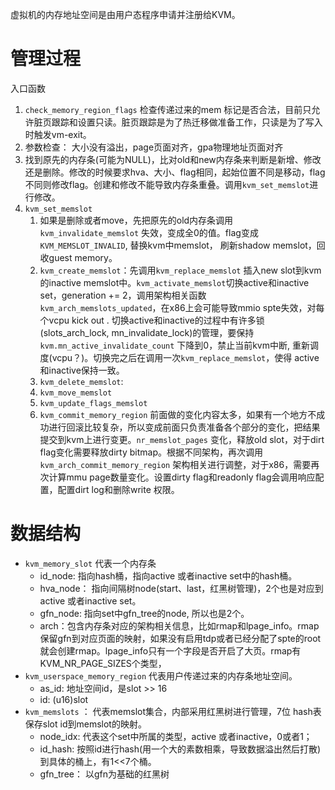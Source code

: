 虚拟机的内存地址空间是由用户态程序申请并注册给KVM。


# 管理过程
入口函数
1. `check_memory_region_flags` 检查传递过来的mem 标记是否合法，目前只允许脏页跟踪和设置只读。脏页跟踪是为了热迁移做准备工作，只读是为了写入时触发vm-exit。
2. 参数检查： 大小没有溢出，page页面对齐，gpa物理地址页面对齐
3. 找到原先的内存条(可能为NULL)，比对old和new内存条来判断是新增、修改还是删除。修改的时候要求hva、大小、flag相同，起始位置不同是移动，flag不同则修改flag。创建和修改不能导致内存条重叠。调用`kvm_set_memslot`进行修改。
4. `kvm_set_memslot`
   1. 如果是删除或者move，先把原先的old内存条调用`kvm_invalidate_memslot` 失效，变成全0的值。flag变成`KVM_MEMSLOT_INVALID`, 替换kvm中memslot， 刷新shadow memslot，回收guest memory。
   2. `kvm_create_memslot`：先调用`kvm_replace_memslot` 插入new slot到kvm 的inactive memslot中。`kvm_activate_memslot`切换active和inactive set，generation += 2，调用架构相关函数`kvm_arch_memslots_updated`，在x86上会可能导致mmio spte失效，对每个vcpu kick out . 切换active和inactive的过程中有许多锁(slots_arch_lock, mn_invalidate_lock)的管理，要保持`kvm.mn_active_invalidate_count` 下降到0，禁止当前kvm中断, 重新调度(vcpu？)。切换完之后在调用一次`kvm_replace_memslot`，使得 active和inactive保持一致。
   3. `kvm_delete_memslot`: 
   4. `kvm_move_memslot`
   5. `kvm_update_flags_memslot`
   6. `kvm_commit_memory_region` 前面做的变化内容太多，如果有一个地方不成功进行回滚比较复杂，所以变成前面只负责准备各个部分的变化，把结果提交到kvm上进行变更。`nr_memslot_pages` 变化，释放old slot，对于dirt flag变化需要释放dirty bitmap。根据不同架构，再次调用`kvm_arch_commit_memory_region` 架构相关进行调整，对于x86，需要再次计算mmu page数量变化。设置dirty flag和readonly flag会调用响应配置，配置dirt log和删除write 权限。

# 数据结构
- `kvm_memory_slot` 代表一个内存条
  - id_node: 指向hash桶，指向active 或者inactive set中的hash桶。
  - hva_node： 指向间隔树node(start、last，红黑树管理)，2个也是对应到active 或者inactive set。
  - gfn_node: 指向set中gfn_tree的node, 所以也是2个。
  - arch：包含内存条对应的架构相关信息，比如rmap和lpage_info。rmap保留gfn到对应页面的映射，如果没有启用tdp或者已经分配了spte的root就会创建rmap。lpage_info只有一个字段是否开启了大页。rmap有KVM_NR_PAGE_SIZES个类型，
- `kvm_userspace_memory_region` 代表用户传递过来的内存条地址空间。
  - as_id: 地址空间id，是slot >> 16
  - id: (u16)slot
- `kvm_memslots` ： 代表memslot集合，内部采用红黑树进行管理，7位 hash表保存slot id到memslot的映射。
  - node_idx: 代表这个set中所属的类型，active 或者inactive，0或者1；
  - id_hash: 按照id进行hash(用一个大的素数相乘，导致数据溢出然后打散)到具体的桶上，有1<<7个桶。
  - gfn_tree： 以gfn为基础的红黑树